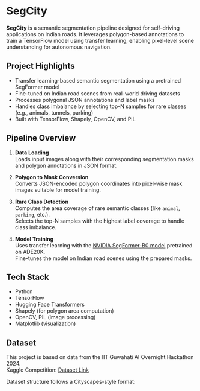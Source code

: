 # SegCity

**SegCity** is a semantic segmentation pipeline designed for self-driving applications on Indian roads. It leverages polygon-based annotations to train a TensorFlow model using transfer learning, enabling pixel-level scene understanding for autonomous navigation.

## Project Highlights

- Transfer learning-based semantic segmentation using a pretrained SegFormer model
- Fine-tuned on Indian road scenes from real-world driving datasets
- Processes polygonal JSON annotations and label masks
- Handles class imbalance by selecting top-N samples for rare classes (e.g., animals, tunnels, parking)
- Built with TensorFlow, Shapely, OpenCV, and PIL

## Pipeline Overview

1. **Data Loading**  
   Loads input images along with their corresponding segmentation masks and polygon annotations in JSON format.

2. **Polygon to Mask Conversion**  
   Converts JSON-encoded polygon coordinates into pixel-wise mask images suitable for model training.

3. **Rare Class Detection**  
   Computes the area coverage of rare semantic classes (like `animal`, `parking`, etc.).  
   Selects the top-N samples with the highest label coverage to handle class imbalance.

4. **Model Training**  
   Uses transfer learning with the [NVIDIA SegFormer-B0 model](https://huggingface.co/nvidia/segformer-b0-finetuned-ade-512-512) pretrained on ADE20K.  
   Fine-tunes the model on Indian road scenes using the prepared masks.

## Tech Stack

- Python
- TensorFlow
- Hugging Face Transformers
- Shapely (for polygon area computation)
- OpenCV, PIL (image processing)
- Matplotlib (visualization)

## Dataset

This project is based on data from the IIT Guwahati AI Overnight Hackathon 2024.  
Kaggle Competition: [Dataset Link](https://www.kaggle.com/competitions/iitg-ai-overnight-hackathon-2024/data)

Dataset structure follows a Cityscapes-style format:

